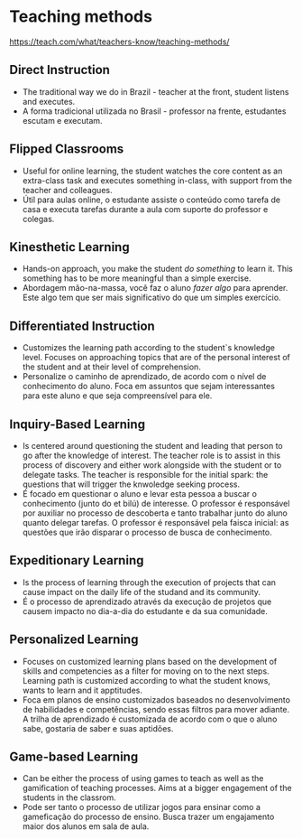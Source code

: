 # Teaching methods
https://teach.com/what/teachers-know/teaching-methods/

## Direct Instruction
- The traditional way we do in Brazil - teacher at the front, student listens and executes.
- A forma tradicional utilizada no Brasil - professor na frente, estudantes escutam e executam.

## Flipped Classrooms
- Useful for online learning, the student watches the core content as an extra-class task and executes something in-class, with support from the teacher and colleagues.
- Útil para aulas online, o estudante assiste o conteúdo como tarefa de casa e executa tarefas durante a aula com suporte do professor e colegas.

## Kinesthetic Learning
- Hands-on approach, you make the student _do something_ to learn it. This something has to be more meaningful than a simple exercise.
- Abordagem mão-na-massa, você faz o aluno _fazer algo_ para aprender. Este algo tem que ser mais significativo do que um simples exercício.

## Differentiated Instruction
- Customizes the learning path according to the student`s knowledge level. Focuses on approaching topics that are of the personal interest of the student and at their level of comprehension.
- Personalize o caminho de aprendizado, de acordo com o nível de conhecimento do aluno. Foca em assuntos que sejam interessantes para este aluno e que seja compreensível para ele.

## Inquiry-Based Learning
- Is centered around questioning the student and leading that person to go after the knowledge of interest. The teacher role is to assist in this process of discovery and either work alongside with the student or to delegate tasks. The teacher is responsible for the initial spark: the questions that will trigger the knwoledge seeking process.
- É focado em questionar o aluno e levar esta pessoa a buscar o conhecimento (junto do et bilú) de interesse. O professor é responsável por auxiliar no processo de descoberta e tanto trabalhar junto do aluno quanto delegar tarefas. O professor é responsável pela faisca inicial: as questões que irão disparar o processo de busca de conhecimento.

## Expeditionary Learning
- Is the process of learning through the execution of projects that can cause impact on the daily life of the studand and its community.
- É o processo de aprendizado através da execução de projetos que causem impacto no dia-a-dia do estudante e da sua comunidade.

## Personalized Learning
- Focuses on customized learning plans based on the development of skills and competencies as a filter for moving on to the next steps. Learning path is customized according to what the student knows, wants to learn and it apptitudes.
- Foca em planos de ensino customizados baseados no desenvolvimento de habilidades e competências, sendo essas filtros para mover adiante. A trilha de aprendizado é customizada de acordo com o que o aluno sabe, gostaria de saber e suas aptidões.

## Game-based Learning
- Can be either the process of using games to teach as well as the gamification of teaching processes. Aims at a bigger engagement of the students in the classrom.
- Pode ser tanto o processo de utilizar jogos para ensinar como a gameficação do processo de ensino. Busca trazer um engajamento maior dos alunos em sala de aula.
